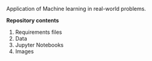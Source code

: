 Application of Machine learning in real-world problems. 

**Repository contents**

1. Requirements files 
2. Data
3. Jupyter Notebooks
4. Images 
